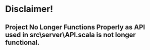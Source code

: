 # Disclaimer!
## Project No Longer Functions Properly as API used in src\server\API.scala is not longer functional.
